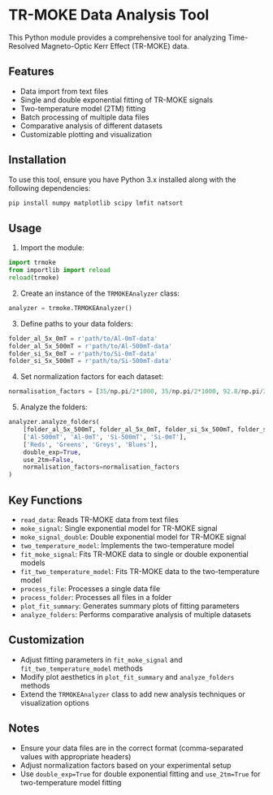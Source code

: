 # TR-MOKE Data Analysis Tool

This Python module provides a comprehensive tool for analyzing Time-Resolved Magneto-Optic Kerr Effect (TR-MOKE) data. 

## Features

- Data import from text files
- Single and double exponential fitting of TR-MOKE signals
- Two-temperature model (2TM) fitting
- Batch processing of multiple data files
- Comparative analysis of different datasets
- Customizable plotting and visualization

## Installation

To use this tool, ensure you have Python 3.x installed along with the following dependencies:

```bash
pip install numpy matplotlib scipy lmfit natsort
```

## Usage

1. Import the module:

```python
import trmoke
from importlib import reload
reload(trmoke)
```

2. Create an instance of the `TRMOKEAnalyzer` class:

```python
analyzer = trmoke.TRMOKEAnalyzer()
```

3. Define paths to your data folders:

```python
folder_al_5x_0mT = r'path/to/Al-0mT-data'
folder_al_5x_500mT = r'path/to/Al-500mT-data'
folder_si_5x_0mT = r'path/to/Si-0mT-data'
folder_si_5x_500mT = r'path/to/Si-500mT-data'
```

4. Set normalization factors for each dataset:

```python
normalisation_factors = [35/np.pi/2*1000, 35/np.pi/2*1000, 92.8/np.pi/2*1000, 92.8/np.pi/2*1000]
```

5. Analyze the folders:

```python
analyzer.analyze_folders(
    [folder_al_5x_500mT, folder_al_5x_0mT, folder_si_5x_500mT, folder_si_5x_0mT],
    ['Al-500mT', 'Al-0mT', 'Si-500mT', 'Si-0mT'],
    ['Reds', 'Greens', 'Greys', 'Blues'],
    double_exp=True,
    use_2tm=False,
    normalisation_factors=normalisation_factors
)
```

## Key Functions

- `read_data`: Reads TR-MOKE data from text files
- `moke_signal`: Single exponential model for TR-MOKE signal
- `moke_signal_double`: Double exponential model for TR-MOKE signal
- `two_temperature_model`: Implements the two-temperature model
- `fit_moke_signal`: Fits TR-MOKE data to single or double exponential models
- `fit_two_temperature_model`: Fits TR-MOKE data to the two-temperature model
- `process_file`: Processes a single data file
- `process_folder`: Processes all files in a folder
- `plot_fit_summary`: Generates summary plots of fitting parameters
- `analyze_folders`: Performs comparative analysis of multiple datasets

## Customization

- Adjust fitting parameters in `fit_moke_signal` and `fit_two_temperature_model` methods
- Modify plot aesthetics in `plot_fit_summary` and `analyze_folders` methods
- Extend the `TRMOKEAnalyzer` class to add new analysis techniques or visualization options

## Notes

- Ensure your data files are in the correct format (comma-separated values with appropriate headers)
- Adjust normalization factors based on your experimental setup
- Use `double_exp=True` for double exponential fitting and `use_2tm=True` for two-temperature model fitting
